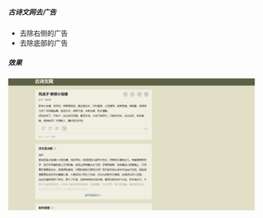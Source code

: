 ##### 古诗文网去广告
* 去除右侧的广告
* 去除底部的广告
##### 效果
![](https://github.com/logicr/JavaScript/blob/master/GuShiWen-move-AD/%E5%8F%A4%E8%AF%97%E6%96%87%E7%BD%91.png)
